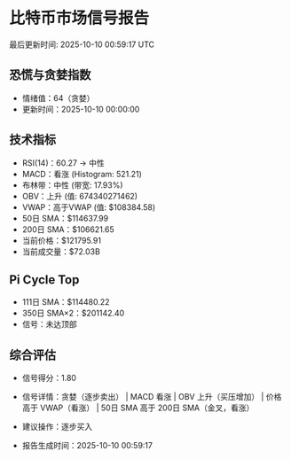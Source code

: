 # 比特币市场信号报告

最后更新时间: 2025-10-10 00:59:17 UTC

## 恐慌与贪婪指数
- 情绪值：64（贪婪）
- 更新时间：2025-10-10 00:00:00

## 技术指标
- RSI(14)：60.27 → 中性
- MACD：看涨 (Histogram: 521.21)
- 布林带：中性 (带宽: 17.93%)
- OBV：上升 (值: 674340271462)
- VWAP：高于VWAP (值: $108384.58)
- 50日 SMA：$114637.99
- 200日 SMA：$106621.65
- 当前价格：$121795.91
- 当前成交量：$72.03B

## Pi Cycle Top
- 111日 SMA：$114480.22
- 350日 SMA×2：$201142.40
- 信号：未达顶部

## 综合评估
- 信号得分：1.80
- 信号详情：贪婪（逐步卖出） | MACD 看涨 | OBV 上升（买压增加） | 价格高于 VWAP（看涨） | 50日 SMA 高于 200日 SMA（金叉，看涨）
- 建议操作：逐步买入

- 报告生成时间：2025-10-10 00:59:17